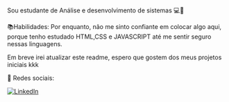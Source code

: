 
Sou estudante de Análise e desenvolvimento de sistemas 💻📘


📚Habilidades:
Por enquanto, não me sinto confiante em colocar algo aqui, porque tenho estudado HTML,CSS e JAVASCRIPT até me sentir seguro nessas linguagens.


Em breve irei atualizar este readme, espero que gostem dos meus projetos iniciais kkk

💌 Redes sociais: <p align="center">

<a href="https://www.linkedin.com/in/nathan-brillantino-0312701b4/"><img src="https://img.shields.io/badge/LinkedIn-%230077B5.svg?&style=flat-square&logo=linkedin&logoColor=white" alt="LinkedIn"></a>
